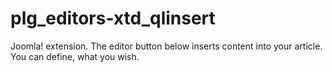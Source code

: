 # plg_editors-xtd_qlinsert

Joomla! extension. The editor button below inserts content into your article. You can define, what you wish.
